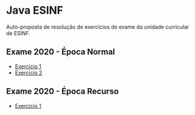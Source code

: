 # Java ESINF
Auto-proposta de resolução de exercícios de exame da unidade curricular de ESINF.

## Exame 2020 - Época Normal

- [Exercício 1](/src/e2020_normal/ex1.java)
- [Exercício 2](/docs/e2020_recurso.md#user-content-exercício-2)

## Exame 2020 - Época Recurso

- [Exercício 1](/src/e2020_recurso/ex1.java) 


